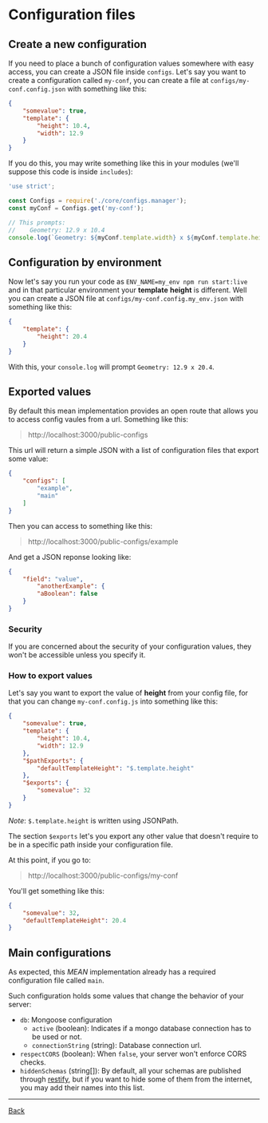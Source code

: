 # Configuration files

## Create a new configuration
If you need to place a bunch of configuration values somewhere with easy access,
you can create a JSON file inside `configs`.
Let's say you want to create a configuration called `my-conf`, you can create a
file at `configs/my-conf.config.json` with something like this:
```json
{
    "somevalue": true,
    "template": {
        "height": 10.4,
        "width": 12.9
    }
}
```

If you do this, you may write something like this in your modules (we'll suppose
this code is inside `includes`):
```js
'use strict';

const Configs = require('./core/configs.manager');
const myConf = Configs.get('my-conf');

// This prompts:
//    Geometry: 12.9 x 10.4
console.log(`Geometry: ${myConf.template.width} x ${myConf.template.height}`);
```

## Configuration by environment
Now let's say you run your code as `ENV_NAME=my_env npm run start:live` and in
that particular environment your __template__ __height__ is different.
Well you can create a JSON file at `configs/my-conf.config.my_env.json` with something like this:
```json
{
    "template": {
        "height": 20.4
    }
}
```
With this, your `console.log` will prompt `Geometry: 12.9 x 20.4`.

## Exported values
By default this mean implementation provides an open route that allows you to
access config vaules from a url.
Something like this:
>http://localhost:3000/public-configs

This url will return a simple JSON with a list of configuration files that export some value:
```json
{
    "configs": [
        "example",
        "main"
    ]
}
```

Then you can access to something like this:
>http://localhost:3000/public-configs/example

And get a JSON reponse looking like:
```json
{
    "field": "value",
        "anotherExample": {
        "aBoolean": false
    }
}
```

### Security
If you are concerned about the security of your configuration values, they won't
be accessible unless you specify it.

### How to export values
Let's say you want to export the value of __height__ from your config file, for
that you can change `my-conf.config.js` into something like this:
```json
{
    "somevalue": true,
    "template": {
        "height": 10.4,
        "width": 12.9
    },
    "$pathExports": {
        "defaultTemplateHeight": "$.template.height"
    },
    "$exports": {
        "somevalue": 32
    }
}
```
_Note_: `$.template.height` is written using JSONPath.

The section `$exports` let's you export any other value that doesn't require to
be in a specific path inside your configuration file.

At this point, if you go to:
>http://localhost:3000/public-configs/my-conf

You'll get something like this:
```json
{
    "somevalue": 32,
    "defaultTemplateHeight": 20.4
}
```

## Main configurations
As expected, this _MEAN_ implementation already has a required configuration
file called `main`.

Such configuration holds some values that change the behavior of your server:
* `db`: Mongoose configuration
    * `active` (boolean): Indicates if a mongo database connection has to be
    used or not.
    * `connectionString` (string): Database connection url.
* `respectCORS` (boolean): When `false`, your server won't enforce CORS checks.
* `hiddenSchemas` (string[]): By default, all your schemas are published through
[restify](https://florianholzapfel.github.io/express-restify-mongoose/), but if
you want to hide some of them from the internet, you may add their names into
this list.

---
[Back](_contents.md)